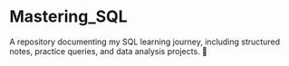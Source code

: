 # Mastering_SQL
A repository documenting my SQL learning journey, including structured notes, practice queries, and data analysis projects. 🚀
